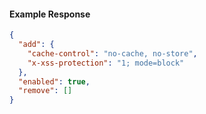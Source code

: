 <!-- Code generated for API Clients. DO NOT EDIT. -->
#### Example Response
```json
{
  "add": {
    "cache-control": "no-cache, no-store",
    "x-xss-protection": "1; mode=block"
  },
  "enabled": true,
  "remove": []
}
